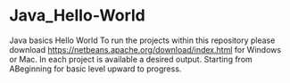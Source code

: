 # Java_Hello-World
Java basics Hello World
To run the projects within this repository please download https://netbeans.apache.org/download/index.html for Windows or Mac.
In each project is available a desired output.
Starting from ABeginning for basic level upward to progress.

